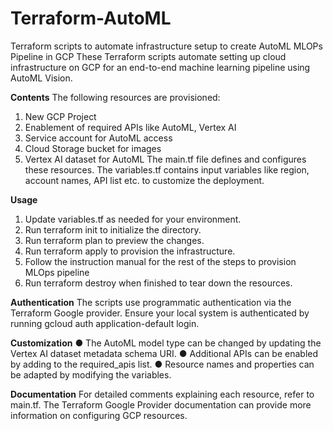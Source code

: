 # Terraform-AutoML
Terraform scripts to automate infrastructure setup to create AutoML MLOPs Pipeline in GCP
These Terraform scripts automate setting up cloud infrastructure on GCP for an end-to-end machine learning pipeline using AutoML Vision.

**Contents**
The following resources are provisioned:
1. New GCP Project
2. Enablement of required APIs like AutoML, Vertex AI
3. Service account for AutoML access
4. Cloud Storage bucket for images
5. Vertex AI dataset for AutoML
The main.tf file defines and configures these resources. The variables.tf contains input variables like region, account names, API list etc. to customize the deployment. 

**Usage**
1. Update variables.tf as needed for your environment.
2. Run terraform init to initialize the directory.
3. Run terraform plan to preview the changes.
4. Run terraform apply to provision the infrastructure.
5. Follow the instruction manual for the rest of the steps to provision MLOps pipeline
6. Run terraform destroy when finished to tear down the resources.

**Authentication**
The scripts use programmatic authentication via the Terraform Google provider.
Ensure your local system is authenticated by running gcloud auth application-default login.

**Customization**
● The AutoML model type can be changed by updating the Vertex AI dataset metadata schema URI.
● Additional APIs can be enabled by adding to the required_apis list.
● Resource names and properties can be adapted by modifying the variables.

**Documentation**
For detailed comments explaining each resource, refer to main.tf. The Terraform Google Provider documentation can provide more information on configuring GCP resources.
